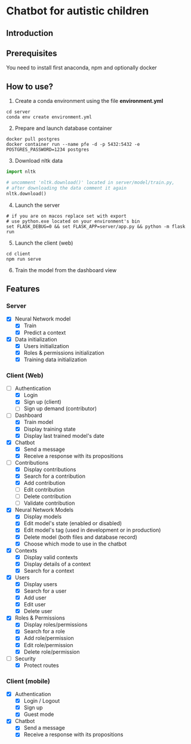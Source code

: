 # Chatbot for autistic children

## Introduction

## Prerequisites

You need to install first anaconda, npm and optionally docker

## How to use?

1. Create a conda environment using the file **environment.yml**

```shell
cd server
conda env create environment.yml
```

2. Prepare and launch database container

```shell
docker pull postgres
docker container run --name pfe -d -p 5432:5432 -e POSTGRES_PASSWORD=1234 postgres
```

3. Download nltk data

```python
import nltk

# uncomment 'nltk.download()' located in server/model/train.py, 
# after downloading the data comment it again
nltk.download()
```

4. Launch the server

```shell
# if you are on macos replace set with export
# use python.exe located on your environment's bin
set FLASK_DEBUG=0 && set FLASK_APP=server/app.py && python -m flask run
```

5. Launch the client (web)

```shell
cd client
npm run serve
```

6. Train the model from the dashboard view

## Features

### Server

- [x] Neural Network model
    - [x] Train
    - [x] Predict a context
- [x] Data initialization
    - [x] Users initialization
    - [x] Roles & permissions initialization
    - [x] Training data initialization

### Client (Web)

- [ ] Authentication
    - [x] Login
    - [x] Sign up (client)
    - [ ] Sign up demand (contributor)
- [ ] Dashboard
    - [x] Train model
    - [x] Display training state
    - [x] Display last trained model's date
- [x] Chatbot
    - [x] Send a message
    - [x] Receive a response with its propositions
- [ ] Contributions
    - [x] Display contributions
    - [x] Search for a contribution
    - [x] Add contribution
    - [ ] Edit contribution
    - [ ] Delete contribution
    - [ ] Validate contribution
- [x] Neural Network Models
    - [x] Display models
    - [x] Edit model's state (enabled or disabled)
    - [x] Edit model's tag (used in development or in production)
    - [x] Delete model  (both files and database record)
    - [x] Choose which mode to use in the chatbot
- [x] Contexts
    - [x] Display valid contexts
    - [x] Display details of a context 
    - [x] Search for a context
- [x] Users
    - [x] Display users
    - [x] Search for a user
    - [x] Add user
    - [x] Edit user
    - [x] Delete user
- [x] Roles & Permissions
    - [x] Display roles/permissions
    - [x] Search for a role
    - [x] Add role/permission
    - [x] Edit role/permission
    - [x] Delete role/permission
- [ ] Security
    - [x] Protect routes

### Client (mobile)

- [x] Authentication
    - [x] Login / Logout
    - [x] Sign up
    - [x] Guest mode
- [x] Chatbot
    - [x] Send a message
    - [x] Receive a response with its propositions
